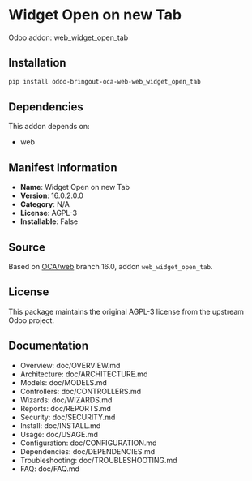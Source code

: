 # Widget Open on new Tab

Odoo addon: web_widget_open_tab

## Installation

```bash
pip install odoo-bringout-oca-web-web_widget_open_tab
```

## Dependencies

This addon depends on:
- web

## Manifest Information

- **Name**: Widget Open on new Tab
- **Version**: 16.0.2.0.0
- **Category**: N/A
- **License**: AGPL-3
- **Installable**: False

## Source

Based on [OCA/web](https://github.com/OCA/web) branch 16.0, addon `web_widget_open_tab`.

## License

This package maintains the original AGPL-3 license from the upstream Odoo project.

## Documentation

- Overview: doc/OVERVIEW.md
- Architecture: doc/ARCHITECTURE.md
- Models: doc/MODELS.md
- Controllers: doc/CONTROLLERS.md
- Wizards: doc/WIZARDS.md
- Reports: doc/REPORTS.md
- Security: doc/SECURITY.md
- Install: doc/INSTALL.md
- Usage: doc/USAGE.md
- Configuration: doc/CONFIGURATION.md
- Dependencies: doc/DEPENDENCIES.md
- Troubleshooting: doc/TROUBLESHOOTING.md
- FAQ: doc/FAQ.md

